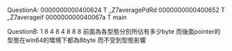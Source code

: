 QuestionA:
0000000000400624 T _Z7averagePdRd
0000000000400652 T _Z7averageif
000000000040067a T main


QuestionB:
1       8
4       8
4       8
8       8
前面為各型態分別所佔有多少byte
而後面pointer的型態在win64的環境下都為8byte 而不受到型態影響
